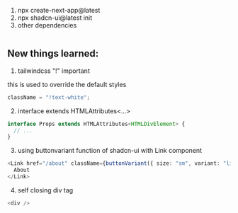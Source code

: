 1. npx create-next-app@latest
2. npx shadcn-ui@latest init
3. other dependencies

```sh

```

## New things learned:

1. tailwindcss "!" important

this is used to override the default styles

```ts
className = "!text-white";
```

2. interface extends HTMLAttributes<...>

```ts
interface Props extends HTMLAttributes<HTMLDivElement> {
  // ...
}
```

3. using buttonvariant function of shadcn-ui with Link component

```ts
<Link href="/about" className={buttonVariant({ size: "sm", variant: "link" })}>
  About
</Link>
```

4. self closing div tag

```ts
<div />
```
